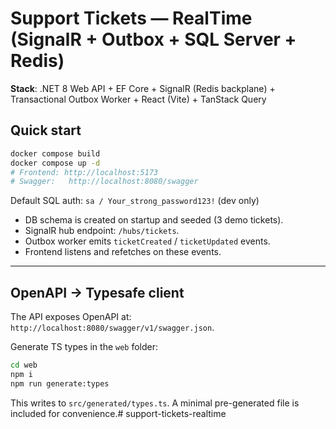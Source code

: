 # Support Tickets — RealTime (SignalR + Outbox + SQL Server + Redis)

**Stack**: .NET 8 Web API + EF Core + SignalR (Redis backplane) + Transactional Outbox Worker + React (Vite) + TanStack Query

## Quick start
```bash
docker compose build
docker compose up -d
# Frontend: http://localhost:5173
# Swagger:   http://localhost:8080/swagger
```
Default SQL auth: `sa / Your_strong_password123!` (dev only)

- DB schema is created on startup and seeded (3 demo tickets).
- SignalR hub endpoint: `/hubs/tickets`.
- Outbox worker emits `ticketCreated` / `ticketUpdated` events.
- Frontend listens and refetches on these events.

---

## OpenAPI → Typesafe client
The API exposes OpenAPI at: `http://localhost:8080/swagger/v1/swagger.json`.

Generate TS types in the `web` folder:
```bash
cd web
npm i
npm run generate:types
```
This writes to `src/generated/types.ts`. A minimal pre-generated file is included for convenience.#   s u p p o r t - t i c k e t s - r e a l t i m e  
 